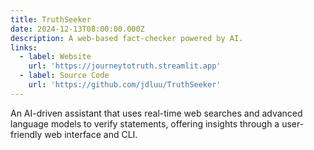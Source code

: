 ```yaml
---
title: TruthSeeker
date: 2024-12-13T08:00:00.000Z
description: A web-based fact-checker powered by AI.
links:
  - label: Website
    url: 'https://journeytotruth.streamlit.app'
  - label: Source Code
    url: 'https://github.com/jdluu/TruthSeeker'
---
```


An AI-driven assistant that uses real-time web searches and advanced language models to verify statements, offering insights through a user-friendly web interface and CLI.

